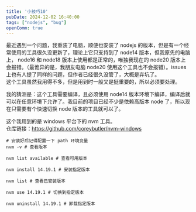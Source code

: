 ```yaml
---
title: '小技巧10'
pubDate: 2024-12-02 16:40:00
tags: ["nodejs", "bug"]
openComm: true
---
```

最近遇到一个问题，我重装了电脑，顺便也安装了 nodejs 的版本，但是有一个经常使用的工具很久没更新了，理论上它只支持到了 node14 版本，但我原先的电脑上， node16 和 node18 版本上使用都是正常的，唯独我现在的 node20 版本上会报错。<small-text>（最诡异的是，我朋友电脑 node20 使用这个工具也不会报错）</small-text>。issues 上也有人提了同样的问题，但作者已经很久没管了，大概是弃坑了。  
这个工具虽然我用得不多，但是用到时一般又是挺重要的，所以必须要处理。

我的猜测是：这个工具需要编译，且必须使用 node14 版本环境下编译，编译后就可以在任意环境下允许了。我目前的项目已经不少是依赖高版本 node 了，所以现在只需要有个快速切换 node 版本的工具就可以了。

这个我用到的是 windows 平台下的 nvm 工具。  
仓库链接：https://github.com/coreybutler/nvm-windows

```shell
# 安装好后记得配置一下 path 环境变量
nvm -v # 查看版本

nvm list available # 查看可用版本

nvm install 14.19.1 # 安装指定版本

nvm list # 查看已安装版本

nvm use 14.19.1 # 切换到指定版本

nvm uninstall 14.19.1 # 卸载指定版本
```